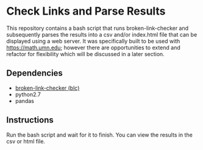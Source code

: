 # Check Links and Parse Results

This repository contains a bash script that runs broken-link-checker and subsequently parses the results into a csv and/or index.html file that can be displayed using a web server. It was specifically built to be used with https://math.umn.edu; however there are opportunities to extend and refactor for flexibility which will be discussed in a later section.

## Dependencies

<ul>
  <li><a href="https://www.npmjs.com/package/broken-link-checker">broken-link-checker (blc)</a></li>
  <li>python2.7</li>
  <li>pandas</li>
</ul>

## Instructions

Run the bash script and wait for it to finish. You can view the results in the csv or html file. 
